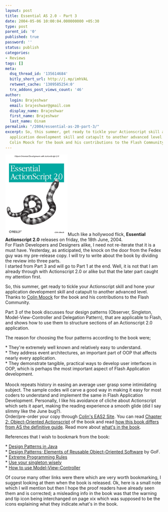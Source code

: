 ```yaml
---
layout: post
title: Essential AS 2.0 - Part 3
date: 2004-05-06 10:00:04.000000000 +05:30
type: post
parent_id: '0'
published: true
password: ''
status: publish
categories:
- Reviews
tags: []
meta:
  dsq_thread_id: '135614684'
  bitly_short_url: http://j.mp/imhVAL
  retweet_cache: '1309585254:0'
  trx_addons_post_views_count: '46'
author:
  login: Brajeshwar
  email: brajeshwar@gmail.com
  display_name: Brajeshwar
  first_name: Brajeshwar
  last_name: Oinam
permalink: "/2004/essential-as-20-part-3/"
excerpt: So, this summer, get ready to tickle your Actionscript skill and hone your
  application development skill and catapult to another advanced level. Thanks to
  Colin Moock for the book and his contributions to the Flash Community.
---
```

<p><a href="http://moock.org/eas2/"><img src="/static/2004/05/eAS2.gif" alt="Essential ActionScript 2.0" /></a>Much like a hollywood flick, <strong>Essential Actionscript 2.0</strong> releases on friday, the 18th June, 2004.<br />
For Flash Developers and Designers alike, I need not re-iterate that it is a must have. Yesterday, as anticipated, the knock on the door from the Fedex guy was my pre-release copy. I will try to write about the book by dividing the review into three parts.<br />
I started from Part 3 and will go to Part 1 at the end. Well, it is not that I am already through with Actionscript 2.0 or alike but that the later part caught my attention first.</p>
<p>So, this summer, get ready to tickle your Actionscript skill and hone your application development skill and catapult to another advanced level. Thanks to <a href="http://moock.org/blog/" title="Colin Moock">Colin Moock</a> for the book and his contributions to the Flash Community.</p>
<p>Part 3 of the book discusses four design patterns (Observer, Singleton, Model-View-Controller and Delegation Pattern), that are applicable to Flash, and shows how to use them to structure sections of an Actionscript 2.0 application.</p>
<p>The reason for choosing the four patterns according to the book were;</p>
<p>* They're extremely well known and relatively easy to understand.<br />
* They address event architectures, an important part of OOP that affects nearly every application.<br />
* They demonstrate tangible, practical ways to develop user interfaces in OOP, which is perhaps the most important aspect of Flash Application development.<br />
<!--more--><br />
Moock repeats history in easing an average user grasp some intimidating subject. The sample codes will carve a good way in making it easy for most coders to understand and implement the same in Flash Application Development. Personally, I like his avoidance of cliche about Actionscript which sets it apart, making the reading experience a smooth glide (did I say slimmy like the June bug?).<br />
Order/pre-order your copy through <a href="http://moock.org/eas2/" title="Colin's EAS2 Site">Colin's EAS2 Site</a>. You can read <a href="http://www.macromedia.com/devnet/mx/flash/articles/as2_moock.html" title="">Chapter 2; Object-Oriented Actionscript</a> of the book and read <a href="http://moock.org/eas2/eas2VSasdg.html" title="">how this book differs from AS the definitive guide</a>. Read more about <a href="http://www.oreilly.com/catalog/0596006527/desc.html" title="EAS2 book description">what's in the book</a>.</p>
<p>References that I wish to bookmark from the book:</p>
<p>* <a href="http://www.fluffycat.com/java/patterns.html" title="Design Patterns in Java">Design Patterns in Java</a><br />
* <a href="http://www.amazon.com/exec/obidos/ASIN/0201633612/qid=1083746735/sr=2-1/ref=sr_2_1/104-4468881-7351132" title="design patterns">Design Patterns; Elements of Reusable Object-Oriented Software</a> by GoF.<br />
* <a href="http://www.extremeprogramming.org/rules.html" title="Extreme Programming Rules">Extreme Programming Rules</a><br />
* <a href="http://www-106.ibm.com/developerworks/webservices/library/co-single.html" title="Use your singleton wisely">Use your singleton wisely</a><br />
* <a href="http://st-www.cs.uiuc.edu/users/smarch/st-docs/mvc.html" title="How to use Model-View-Controller">How to use Model-View-Controller</a></p>
<p>Of course many other links were there which are very worth bookmarking, I suggest looking at them when the book is released. Ok, here is a small note which I will mention but then I hope the proof readers have already seen them and is corrected; a misleading info in the book was that the warning and tip icon being interchanged on page xix which was supposed to be the icons explaining what they indicate.what's in the book.</p>
